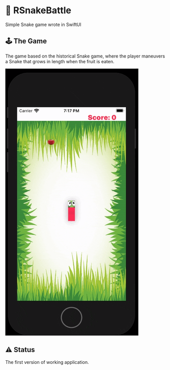 # 🐍 RSnakeBattle 
Simple Snake game wrote in SwiftUI 

## 🕹️ The Game
The game based on the historical Snake game, where the player maneuvers a Snake that grows in length when the fruit is eaten.

![image info](./Misc/snakeAppView.gif)

## ⚠️ Status
The first version of working application.
